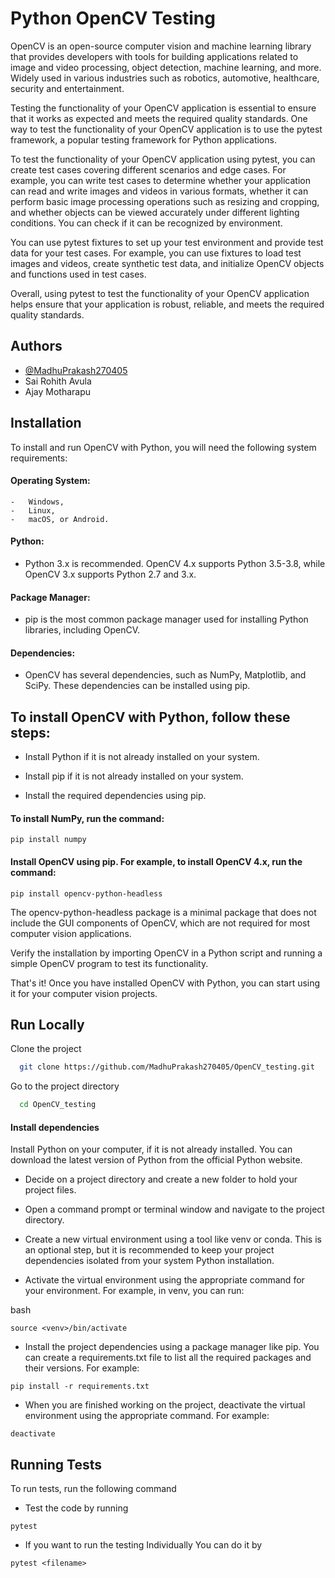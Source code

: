 
# Python OpenCV Testing

OpenCV is an open-source computer vision and machine learning library that provides developers with tools for building applications related to image and video processing, object detection, machine learning, and more. Widely used in various industries such as robotics, automotive, healthcare, security and entertainment.

Testing the functionality of your OpenCV application is essential to ensure that it works as expected and meets the required quality standards. One way to test the functionality of your OpenCV application is to use the pytest framework, a popular testing framework for Python applications.

To test the functionality of your OpenCV application using pytest, you can create test cases covering different scenarios and edge cases. For example, you can write test cases to determine whether your application can read and write images and videos in various formats, whether it can perform basic image processing operations such as resizing and cropping, and whether objects can be viewed accurately under different lighting conditions. You can check if it can be recognized by environment.

You can use pytest fixtures to set up your test environment and provide test data for your test cases. For example, you can use fixtures to load test images and videos, create synthetic test data, and initialize OpenCV objects and functions used in test cases.

Overall, using pytest to test the functionality of your OpenCV application helps ensure that your application is robust, reliable, and meets the required quality standards. 


## Authors

- [@MadhuPrakash270405](https://www.github.com/MadhuPrakash270405)
- Sai Rohith Avula
- Ajay Motharapu


## Installation


To install and run OpenCV with Python, you will need the following system requirements:

#### Operating System: 
    -   Windows, 
    -   Linux, 
    -   macOS, or Android.

#### Python: 
-   Python 3.x is recommended. OpenCV 4.x supports Python 3.5-3.8, while OpenCV 3.x supports Python 2.7 and 3.x.


#### Package Manager: 
-   pip is the most common package manager used for installing Python libraries, including OpenCV.

#### Dependencies: 
-   OpenCV has several dependencies, such as NumPy, Matplotlib, and SciPy. These dependencies can be installed using pip.

## To install OpenCV with Python, follow these steps:

-   Install Python if it is not already installed on your system.

-   Install pip if it is not already installed on your system.

-   Install the required dependencies using pip. 
####   To install NumPy, run the command:

```
pip install numpy
```
#### Install OpenCV using pip. For example, to install OpenCV 4.x, run the command:

```
pip install opencv-python-headless
```

The opencv-python-headless package is a minimal package that does not include the GUI components of OpenCV, which are not required for most computer vision applications.

Verify the installation by importing OpenCV in a Python script and running a simple OpenCV program to test its functionality.

That's it! Once you have installed OpenCV with Python, you can start using it for your computer vision projects.
## Run Locally

Clone the project

```bash
  git clone https://github.com/MadhuPrakash270405/OpenCV_testing.git
```

Go to the project directory

```bash
  cd OpenCV_testing
```

####  Install dependencies

Install Python on your computer, if it is not already installed. You can download the latest version of Python from the official Python website.

- Decide on a project directory and create a new folder to hold your project files.

- Open a command prompt or terminal window and navigate to the project directory.

- Create a new virtual environment using a tool like venv or conda. This is an optional step, but it is recommended to keep your project dependencies isolated from your system Python installation.

- Activate the virtual environment using the appropriate command for your environment. For example, in venv, you can run:

bash
```
source <venv>/bin/activate
```

- Install the project dependencies using a package manager like pip. You can create a requirements.txt file to list all the required packages and their versions. For example:

```
pip install -r requirements.txt
```

- When you are finished working on the project, deactivate the virtual environment using the appropriate command. For example:
```
deactivate
```


## Running Tests

To run tests, run the following command

-   Test the code by running 

```
pytest
```
- If you want to run the testing Individually You can do it by

```
pytest <filename>
```



